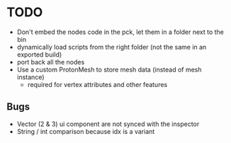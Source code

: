 # TODO

+ Don't embed the nodes code in the pck, let them in a folder next to the bin
+ dynamically load scripts from the right folder (not the same in an exported build)
+ port back all the nodes
+ Use a custom ProtonMesh to store mesh data (instead of mesh instance)
	- required for vertex attributes and other features

## Bugs
+ Vector (2 & 3) ui component are not synced with the inspector
+ String / int comparison because idx is a variant
